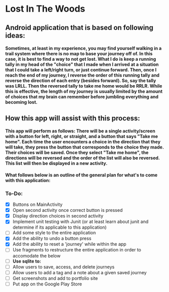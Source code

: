 # Lost In The Woods
## Android application that is based on following ideas: 
#### Sometimes, at least in my experience, you may find yourself walking in a trail system where there is no map to base your journey off of. In this case, it is best to find a way to not get lost. What I do is keep a running tally in my head of the "choice" that I made when I arrived at a situation that I could take a left/right turn, or just continue forward. Then, once I reach the end of my journey, I reverse the order of this running tally and reverse the direction of each entry (besides forward). So, say the tally was LRLL. Then the reversed tally to take me home would be RRLR. While this is effective, the length of my journey is usually limited by the amount of choices that my brain can remember before jumbling everything and becoming lost. 
## How this app will assist with this process: 
#### This app will perform as follows: There will be a single activity/screen with a button for left, right, or straight, and a button that says "Take me home". Each time the user encounters a choice in the direction that they will take, they press the button that corresponds to the choice they made. Their choices will be saved. Once they select "Take me home", the directions will be reversed and the order of the list will also be reversed. This list will then be displayed in a new activity.
#### What follows below is an outline of the general plan for what's to come with this application: 

### To-Do:
- [x] Buttons on MainActivity
- [x] Open second activity once correct button is pressed
- [x] Display direction choices in second activity
- [x] Implement unit testing with Junit (or at least learn about junit and determine if its applicable to this application)
- [ ] Add some style to the entire application
- [x] Add the ability to undo a button press
- [x] Add the ability to reset a 'journey' while within the app
- [ ] Use fragments to restructure the entire application in order to accomodate the below
- [ ] **Use sqlite to:** 
- [ ] Allow users to save, access, and delete journeys
- [ ] Allow users to add a tag and a note about a given saved journey
- [ ] Get screenshots and add to portfolio site
- [ ] Put app on the Google Play Store
